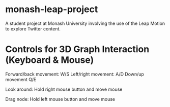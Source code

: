 monash-leap-project
===================

A student project at Monash University involving the use of the Leap Motion to explore Twitter content.

Controls for 3D Graph Interaction (Keyboard & Mouse)
====================================================

Forward/back movement: W/S
Left/right movement: A/D
Down/up movement Q/E

Look around: Hold right mouse button and move mouse

Drag node: Hold left mouse button and move mouse
